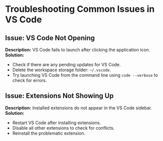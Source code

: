 # Troubleshooting Common Issues in VS Code

## Issue: VS Code Not Opening
**Description:** VS Code fails to launch after clicking the application icon.
**Solution:**
- Check if there are any pending updates for VS Code.
- Delete the workspace storage folder: `~/.vscode`.
- Try launching VS Code from the command line using `code --verbose` to check for errors.

## Issue: Extensions Not Showing Up
**Description:** Installed extensions do not appear in the VS Code sidebar.
**Solution:**
- Restart VS Code after installing extensions.
- Disable all other extensions to check for conflicts.
- Reinstall the problematic extension.


